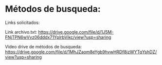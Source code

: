 # Métodos de busqueda:

Links solicitados: 

Link archivo.txt: https://drive.google.com/file/d/1J5M-FNjTPN6wVvz06dddx71YplrbVikc/view?usp=sharing

Video drive de métodos de busqueda: https://drive.google.com/file/d/1MhJZaom8eYgb9hvwHRDf8jzWYTqYshDZ/view?usp=sharing
